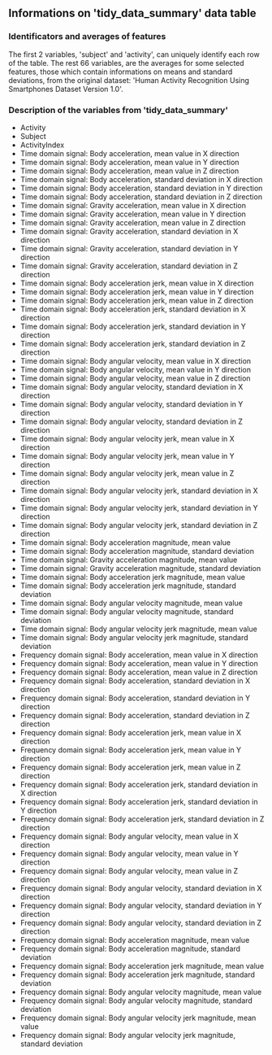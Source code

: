 ## Informations on 'tidy_data_summary' data table  
 
### Identificators and averages of features
 
The first 2 variables, 'subject' and 'activity',
can uniquely identify each row of the table. 
The rest 66 variables, are the averages for some selected features,
those which contain informations on means and standard deviations,
from the original dataset:
'Human Activity Recognition Using Smartphones Dataset Version 1.0'.



 
### Description of the variables from 'tidy_data_summary'
- Activity
- Subject
- ActivityIndex
- Time domain signal: Body acceleration,  mean value in X direction
- Time domain signal: Body acceleration,  mean value in Y direction
- Time domain signal: Body acceleration,  mean value in Z direction
- Time domain signal: Body acceleration,  standard deviation in X direction
- Time domain signal: Body acceleration,  standard deviation in Y direction
- Time domain signal: Body acceleration,  standard deviation in Z direction
- Time domain signal: Gravity acceleration,  mean value in X direction
- Time domain signal: Gravity acceleration,  mean value in Y direction
- Time domain signal: Gravity acceleration,  mean value in Z direction
- Time domain signal: Gravity acceleration,  standard deviation in X direction
- Time domain signal: Gravity acceleration,  standard deviation in Y direction
- Time domain signal: Gravity acceleration,  standard deviation in Z direction
- Time domain signal: Body acceleration jerk,  mean value in X direction
- Time domain signal: Body acceleration jerk,  mean value in Y direction
- Time domain signal: Body acceleration jerk,  mean value in Z direction
- Time domain signal: Body acceleration jerk,  standard deviation in X direction
- Time domain signal: Body acceleration jerk,  standard deviation in Y direction
- Time domain signal: Body acceleration jerk,  standard deviation in Z direction
- Time domain signal: Body angular velocity,  mean value in X direction
- Time domain signal: Body angular velocity,  mean value in Y direction
- Time domain signal: Body angular velocity,  mean value in Z direction
- Time domain signal: Body angular velocity,  standard deviation in X direction
- Time domain signal: Body angular velocity,  standard deviation in Y direction
- Time domain signal: Body angular velocity,  standard deviation in Z direction
- Time domain signal: Body angular velocity jerk,  mean value in X direction
- Time domain signal: Body angular velocity jerk,  mean value in Y direction
- Time domain signal: Body angular velocity jerk,  mean value in Z direction
- Time domain signal: Body angular velocity jerk,  standard deviation in X direction
- Time domain signal: Body angular velocity jerk,  standard deviation in Y direction
- Time domain signal: Body angular velocity jerk,  standard deviation in Z direction
- Time domain signal: Body acceleration magnitude,  mean value 
- Time domain signal: Body acceleration magnitude,  standard deviation 
- Time domain signal: Gravity acceleration magnitude,  mean value 
- Time domain signal: Gravity acceleration magnitude,  standard deviation 
- Time domain signal: Body acceleration jerk magnitude,  mean value 
- Time domain signal: Body acceleration jerk magnitude,  standard deviation 
- Time domain signal: Body angular velocity magnitude,  mean value 
- Time domain signal: Body angular velocity magnitude,  standard deviation 
- Time domain signal: Body angular velocity jerk magnitude,  mean value 
- Time domain signal: Body angular velocity jerk magnitude,  standard deviation 
- Frequency domain signal: Body acceleration,  mean value in X direction
- Frequency domain signal: Body acceleration,  mean value in Y direction
- Frequency domain signal: Body acceleration,  mean value in Z direction
- Frequency domain signal: Body acceleration,  standard deviation in X direction
- Frequency domain signal: Body acceleration,  standard deviation in Y direction
- Frequency domain signal: Body acceleration,  standard deviation in Z direction
- Frequency domain signal: Body acceleration jerk,  mean value in X direction
- Frequency domain signal: Body acceleration jerk,  mean value in Y direction
- Frequency domain signal: Body acceleration jerk,  mean value in Z direction
- Frequency domain signal: Body acceleration jerk,  standard deviation in X direction
- Frequency domain signal: Body acceleration jerk,  standard deviation in Y direction
- Frequency domain signal: Body acceleration jerk,  standard deviation in Z direction
- Frequency domain signal: Body angular velocity,  mean value in X direction
- Frequency domain signal: Body angular velocity,  mean value in Y direction
- Frequency domain signal: Body angular velocity,  mean value in Z direction
- Frequency domain signal: Body angular velocity,  standard deviation in X direction
- Frequency domain signal: Body angular velocity,  standard deviation in Y direction
- Frequency domain signal: Body angular velocity,  standard deviation in Z direction
- Frequency domain signal: Body acceleration magnitude,  mean value 
- Frequency domain signal: Body acceleration magnitude,  standard deviation 
- Frequency domain signal: Body acceleration jerk magnitude,  mean value 
- Frequency domain signal: Body acceleration jerk magnitude,  standard deviation 
- Frequency domain signal: Body angular velocity magnitude,  mean value 
- Frequency domain signal: Body angular velocity magnitude,  standard deviation 
- Frequency domain signal: Body angular velocity jerk magnitude,  mean value 
- Frequency domain signal: Body angular velocity jerk magnitude,  standard deviation 
